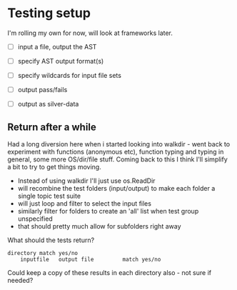 Testing setup
=============


I'm rolling my own for now, will look at frameworks later.


- [ ] input a file, output the AST
- [ ] specify AST output format(s)
- [ ] specify wildcards for input file sets
- [ ] output pass/fails
- [ ] output as silver-data




Return after a while
--------------------

Had a long diversion here when i started looking into walkdir - went back to experiment with functions (anonymous etc), function typing and typing in general, some more OS/dir/file stuff.
Coming back to this I think I'll simplify a bit to try to get things moving.

* Instead of using walkdir I'll just use os.ReadDir
* will recombine the test folders (input/output) to make each folder a single topic test suite
* will just loop and filter to select the input files
* similarly filter for folders to create an 'all' list when test group unspecified
* that should pretty much allow for subfolders right away

What should the tests return?

	directory match yes/no
		inputfile	output file			match yes/no

Could keep a copy of these results in each directory also - not sure if needed?
